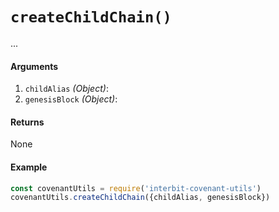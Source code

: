 # `createChildChain()`

...

#### Arguments

1. `childAlias` *(Object)*:
1. `genesisBlock` *(Object)*:


#### Returns

None


#### Example

```js
const covenantUtils = require('interbit-covenant-utils')
covenantUtils.createChildChain({childAlias, genesisBlock})
```
